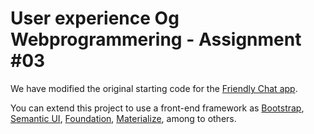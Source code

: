# User experience Og Webprogrammering - Assignment #03

We have modified the original starting code for the [Friendly Chat app](https://codelabs.developers.google.com/codelabs/firebase-web/).

You can extend this project to use a front-end framework as [Bootstrap](https://getbootstrap.com), [Semantic UI](https://semantic-ui.com), [Foundation](https://get.foundation), [Materialize](https://materialize.com), among to others.
